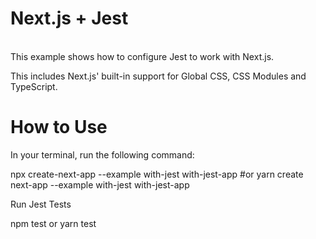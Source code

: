 # Next.js + Jest
<br/>
This example shows how to configure Jest to work with Next.js.

This includes Next.js' built-in support for Global CSS, CSS Modules and TypeScript.

# How to Use

In your terminal, run the following command:

npx create-next-app --example with-jest with-jest-app
#or
yarn create next-app --example with-jest with-jest-app

Run Jest Tests

npm test
or
yarn test
